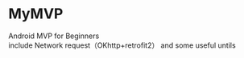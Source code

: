 # MyMVP  <br>
Android MVP for Beginners <br>
include Network request（OKhttp+retrofit2） and some useful untils
